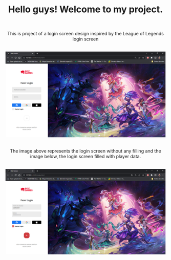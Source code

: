 <h1 align = "center"> Hello guys! Welcome to my project. </h1>
<br>
<p align = "center"> This is project of a login screen design inspired by the League of Legends login screen</p>
<br>
<div align="center">
<img src="public/image/screenshotdefault.png" width = "500px">
</div>
<br>
<p align = "center">The image above represents the login screen without any filling and the image below, the login screen filled with player data. </p>
<br>
<div align="center">
<img src="public/image/screenshotchecked.png" width = "500px">
</div>
<br>

